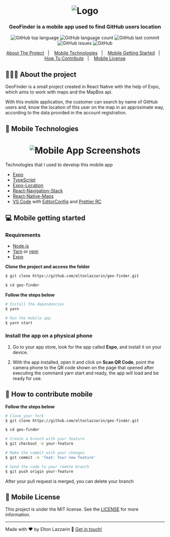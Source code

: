 <h1 align="center"> 
	<img alt="Logo" src="https://github.com/eltonlazzarin/geo-finder/blob/main/assets/finderIcon.svg" />
</h1>

<h3 align="center">
  GeoFinder is a mobile app used to find GitHub users location
</h3>

<p align="center">
  <img alt="GitHub top language" src="https://img.shields.io/github/languages/top/eltonlazzarin/geo-finder">

  <img alt="GitHub language count" src="https://img.shields.io/github/languages/count/eltonlazzarin/geo-finder">

  <img alt="GitHub last commit" src="https://img.shields.io/github/last-commit/eltonlazzarin/geo-finder">

  <img alt="GitHub issues" src="https://img.shields.io/github/issues/eltonlazzarin/geo-finder">

  <img alt="GitHub" src="https://img.shields.io/github/license/eltonlazzarin/geo-finder">
</p>

<p align="center">
  <a href="#-about-the-project">About The Project</a>&nbsp;&nbsp;&nbsp;|&nbsp;&nbsp;&nbsp;
  <a href="#-mobile-technologies">Mobile Technologies</a>&nbsp;&nbsp;&nbsp;|&nbsp;&nbsp;&nbsp;
  <a href="#-mobile-getting-started">Mobile Getting Started</a>&nbsp;&nbsp;&nbsp;|&nbsp;&nbsp;&nbsp;
  <a href="#-how-to-contribute-mobile">How To Contribute</a>&nbsp;&nbsp;&nbsp;|&nbsp;&nbsp;&nbsp;
  <a href="#-mobile-license">Mobile License</a>
</p>

## 👨🏻‍💻 About the project

<p>GeoFinder is a small project created in React Native with the help of Expo, which aims to work with maps and the MapBox api.

With this mobile application, the customer can search by name of GitHub users and, know the location of this user on the map in an approximate way, according to the data provided in the account registration.</p>

## 🚀 Mobile Technologies

<h1 align="center">
	<img alt="Mobile App Screenshots" src="https://github.com/eltonlazzarin/geo-finder/blob/main/screenshots/geofinder.PNG" />
</h1>

Technologies that I used to develop this mobile app

- [Expo](https://reactjs.org)
- [TypeScript](https://www.typescriptlang.org/docs)
- [Expo-Location](https://docs.expo.io/versions/latest/sdk/location)
- [React-Navigation-Stack](https://github.com/react-navigation)
- [React-Native-Maps](https://github.com/react-native-community/react-native-maps)
- [VS Code](https://code.visualstudio.com) with [EditorConfig](https://marketplace.visualstudio.com/items?itemName=EditorConfig.EditorConfig) and [Prettier RC](https://github.com/prettier/prettier)

## 💻 Mobile getting started

### Requirements

- [Node.js](https://nodejs.org/en/)
- [Yarn](https://classic.yarnpkg.com/) or [npm](https://www.npmjs.com/)
- [Expo](https://expo.io/learn)

**Clone the project and access the folder**

```bash
$ git clone https://github.com/eltonlazzarin/geo-finder.git

$ cd geo-finder
```

**Follow the steps below**

```bash
# Install the dependencies
$ yarn

# Run the mobile app
$ yarn start
```

### Install the app on a physical phone

1. Go to your app store, look for the app called <strong>Expo</strong>, and install it on your device.

2. With the app installed, open it and click on <strong>Scan QR Code</strong>, point the camera phone to the QR code shown on the page that opened after executing the command yarn start and ready, the app will load and be ready for use.

## 🤔 How to contribute mobile

**Follow the steps below**

```bash
# Clone your fork
$ git clone https://github.com/eltonlazzarin/geo-finder.git

$ cd geo-finder

# Create a branch with your feature
$ git checkout -b your-feature

# Make the commit with your changes
$ git commit -m 'feat: Your new feature'

# Send the code to your remote branch
$ git push origin your-feature
```

After your pull request is merged, you can delete your branch

## 📝 Mobile License

This project is under the MIT license. See the [LICENSE](https://github.com/eltonlazzarin/geo-finder/blob/master/LICENSE) for more information.

---

Made with ♥ by Elton Lazzarin :wave: [Get in touch!](https://www.linkedin.com/in/eltonlazzarin/)
